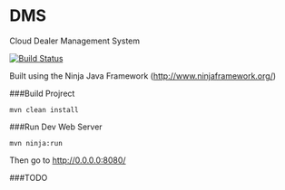 # DMS
Cloud Dealer Management System

[![Build Status](https://travis-ci.org/cerbyd/DMS.svg?branch=master)](https://travis-ci.org/cerbyd/DMS)


Built using the Ninja Java Framework (http://www.ninjaframework.org/)

###Build Projrect

```
mvn clean install
```

###Run Dev Web Server

```
mvn ninja:run
```

Then go to http://0.0.0.0:8080/

###TODO



